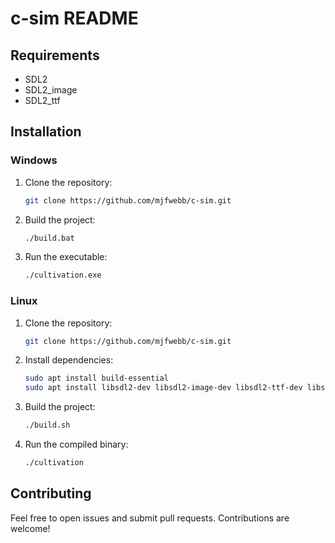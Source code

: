 # c-sim README

## Requirements

- SDL2
- SDL2_image
- SDL2_ttf

## Installation

### Windows

1. Clone the repository:
   ```bash
   git clone https://github.com/mjfwebb/c-sim.git
   ```
2. Build the project:
   ```bash
   ./build.bat
   ```
3. Run the executable:
   ```bash
   ./cultivation.exe
   ```

### Linux

1. Clone the repository:

   ```bash
   git clone https://github.com/mjfwebb/c-sim.git
   ```

2. Install dependencies:

   ```bash
   sudo apt install build-essential
   sudo apt install libsdl2-dev libsdl2-image-dev libsdl2-ttf-dev libsdl2-mixer-dev
   ```

3. Build the project:
   ```bash
   ./build.sh
   ```
4. Run the compiled binary:
   ```bash
   ./cultivation
   ```

## Contributing

Feel free to open issues and submit pull requests. Contributions are welcome!
